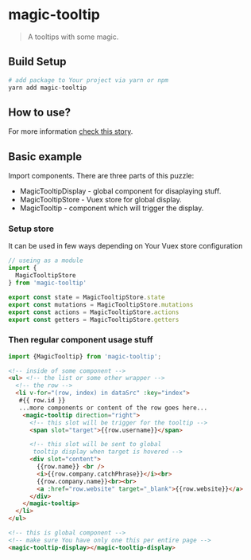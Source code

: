 # magic-tooltip

> A tooltips with some magic.

## Build Setup

``` bash
# add package to Your project via yarn or npm
yarn add magic-tooltip
```

## How to use?
For more information [check this story](https://medium.com/@monazzz/the-tooltip-web-component-with-vue-and-vuex-3b588917ab62).

## Basic example

Import components. There are three parts of this puzzle:

* MagicTooltipDisplay - global component for disaplaying stuff.
* MagicTooltipStore - Vuex store for global display.
* MagicTooltip - component which will trigger the display.

### Setup store
It can be used in few ways depending on Your Vuex store configuration

``` js
// useing as a module
import {
  MagicTooltipStore
} from 'magic-tooltip'

export const state = MagicTooltipStore.state
export const mutations = MagicTooltipStore.mutations
export const actions = MagicTooltipStore.actions
export const getters = MagicTooltipStore.getters
```

### Then regular component usage stuff
``` js
import {MagicTooltip} from 'magic-tooltip';
```

``` html
<!-- inside of some component -->
<ul> <!-- the list or some other wrapper -->
  <!-- the row -->
  <li v-for="(row, index) in dataSrc" :key="index">
   #{{ row.id }} 
   ...more components or content of the row goes here...
    <magic-tooltip direction="right">
      <!-- this slot will be trigger for the tooltip -->
      <span slot="target">{{row.username}}</span>

      <!-- this slot will be sent to global
       tooltip display when target is hovered -->
      <div slot="content">
        {{row.name}} <br />
        <i>{{row.company.catchPhrase}}</i><br>
        {{row.company.name}}<br><br>
        <a :href="row.website" target="_blank">{{row.website}}</a>
      </div>
    </magic-tooltip>
  </li>
</ul>

<!-- this is global component -->
<!-- make sure You have only one this per entire page -->
<magic-tooltip-display></magic-tooltip-display>
```
